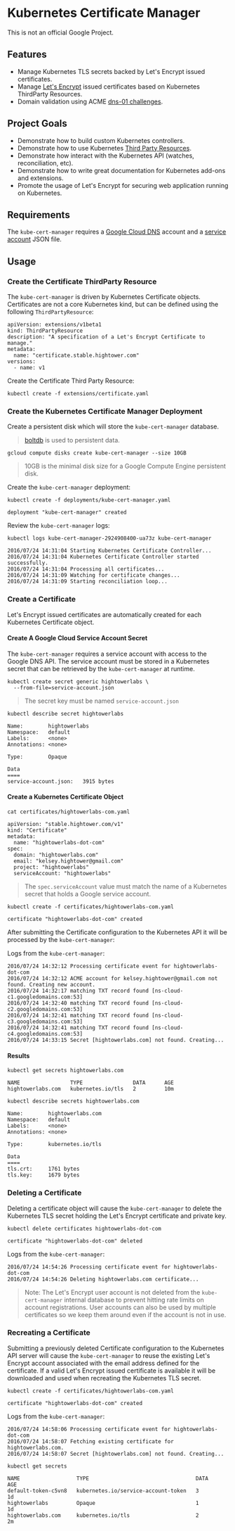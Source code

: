 # Kubernetes Certificate Manager

This is not an official Google Project.

## Features

* Manage Kubernetes TLS secrets backed by Let's Encrypt issued certificates.
* Manage [Let's Encrypt](https://letsencrypt.org) issued certificates based on Kubernetes ThirdParty Resources.
* Domain validation using ACME [dns-01 challenges](https://letsencrypt.github.io/acme-spec/#rfc.section.7.4).

## Project Goals

* Demonstrate how to build custom Kubernetes controllers.
* Demonstrate how to use Kubernetes [Third Party Resources](https://github.com/kubernetes/kubernetes/blob/release-1.3/docs/design/extending-api.md).
* Demonstrate how interact with the Kubernetes API (watches, reconciliation, etc).
* Demonstrate how to write great documentation for Kubernetes add-ons and extensions.
* Promote the usage of Let's Encrypt for securing web application running on Kubernetes.

## Requirements

The `kube-cert-manager` requires a [Google Cloud DNS](https://cloud.google.com/dns) account and a [service account](https://cloud.google.com/storage/docs/authentication#service_accounts) JSON file.

## Usage

### Create the Certificate ThirdParty Resource

The `kube-cert-manager` is driven by Kubernetes Certificate objects. Certificates are not a core Kubernetes kind, but can be defined using the following `ThirdPartyResource`:

```
apiVersion: extensions/v1beta1
kind: ThirdPartyResource
description: "A specification of a Let's Encrypt Certificate to manage."
metadata:
  name: "certificate.stable.hightower.com"
versions:
  - name: v1
```

Create the Certificate Third Party Resource:

```
kubectl create -f extensions/certificate.yaml 
```

### Create the Kubernetes Certificate Manager Deployment

Create a persistent disk which will store the `kube-cert-manager` database.
> [boltdb](https://github.com/boltdb/bolt) is used to persistent data.

```
gcloud compute disks create kube-cert-manager --size 10GB
```

> 10GB is the minimal disk size for a Google Compute Engine persistent disk.

Create the `kube-cert-manager` deployment:

```
kubectl create -f deployments/kube-cert-manager.yaml 
```
```
deployment "kube-cert-manager" created
```

Review the `kube-cert-manager` logs:

```
kubectl logs kube-cert-manager-2924908400-ua73z kube-cert-manager
```

```
2016/07/24 14:31:04 Starting Kubernetes Certificate Controller...
2016/07/24 14:31:04 Kubernetes Certificate Controller started successfully.
2016/07/24 14:31:04 Processing all certificates...
2016/07/24 14:31:09 Watching for certificate changes...
2016/07/24 14:31:09 Starting reconciliation loop...
```

### Create a Certificate

Let's Encrypt issued certificates are automatically created for each Kubernetes Certificate object.

#### Create A Google Cloud Service Account Secret

The `kube-cert-manager` requires a service account with access to the Google DNS API. The service account must be stored in a Kubernetes secret that can be retrieved by the `kube-cert-manager` at runtime.

```
kubectl create secret generic hightowerlabs \
  --from-file=service-account.json
```

> The secret key must be named `service-account.json`

```
kubectl describe secret hightowerlabs
```
```
Name:        hightowerlabs
Namespace:   default
Labels:      <none>
Annotations: <none>

Type:        Opaque

Data
====
service-account.json:   3915 bytes
```

#### Create a Kubernetes Certificate Object

```
cat certificates/hightowerlabs-com.yaml
```

```
apiVersion: "stable.hightower.com/v1"
kind: "Certificate"
metadata:
  name: "hightowerlabs-dot-com"
spec:
  domain: "hightowerlabs.com"
  email: "kelsey.hightower@gmail.com"
  project: "hightowerlabs"
  serviceAccount: "hightowerlabs"
```

> The `spec.serviceAccount` value must match the name of a Kubernetes secret that holds a Google service account.

```
kubectl create -f certificates/hightowerlabs-com.yaml
```

```
certificate "hightowerlabs-dot-com" created
```

After submitting the Certificate configuration to the Kubernetes API it will be processed by the `kube-cert-manager`:

Logs from the `kube-cert-manager`:

```
2016/07/24 14:32:12 Processing certificate event for hightowerlabs-dot-com
2016/07/24 14:32:12 ACME account for kelsey.hightower@gmail.com not found. Creating new account.
2016/07/24 14:32:17 matching TXT record found [ns-cloud-c1.googledomains.com:53]
2016/07/24 14:32:40 matching TXT record found [ns-cloud-c2.googledomains.com:53]
2016/07/24 14:32:41 matching TXT record found [ns-cloud-c3.googledomains.com:53]
2016/07/24 14:32:41 matching TXT record found [ns-cloud-c4.googledomains.com:53]
2016/07/24 14:33:15 Secret [hightowerlabs.com] not found. Creating...
```

#### Results

```
kubectl get secrets hightowerlabs.com
```
```
NAME                TYPE                DATA      AGE
hightowerlabs.com   kubernetes.io/tls   2         10m
```

```
kubectl describe secrets hightowerlabs.com
```
```
Name:        hightowerlabs.com
Namespace:   default
Labels:      <none>
Annotations: <none>

Type:        kubernetes.io/tls

Data
====
tls.crt:     1761 bytes
tls.key:     1679 bytes
```

### Deleting a Certificate

Deleting a certificate object will cause the `kube-cert-manager` to delete the Kubernetes TLS secret holding the Let's Encrypt certificate and private key.

```
kubectl delete certificates hightowerlabs-dot-com
```
```
certificate "hightowerlabs-dot-com" deleted
```

Logs from the `kube-cert-manager`:

```
2016/07/24 14:54:26 Processing certificate event for hightowerlabs-dot-com
2016/07/24 14:54:26 Deleting hightowerlabs.com certificate...
```

> Note: The Let's Encrypt user account is not deleted from the `kube-cert-manager` internal database to prevent hitting rate limits on account registrations. User accounts can also be used by multiple certificates so we keep them around even if the account is not in use.

### Recreating a Certificate

Submitting a previously deleted Certificate configuration to the Kubernetes API server will cause the `kube-cert-manager` to reuse the existing Let's Encrypt account associated with the email address defined for the certificate. If a valid Let's Encrypt issued certificate is available it will be downloaded and used when recreating the Kubernetes TLS secret.

```
kubectl create -f certificates/hightowerlabs-com.yaml
```
```
certificate "hightowerlabs-dot-com" created
```

Logs from the `kube-cert-manager`:

```
2016/07/24 14:58:06 Processing certificate event for hightowerlabs-dot-com
2016/07/24 14:58:07 Fetching existing certificate for hightowerlabs.com.
2016/07/24 14:58:07 Secret [hightowerlabs.com] not found. Creating...
```

```
kubectl get secrets
```
```
NAME                  TYPE                                  DATA      AGE
default-token-c5vn8   kubernetes.io/service-account-token   3         1d
hightowerlabs         Opaque                                1         1d
hightowerlabs.com     kubernetes.io/tls                     2         2m
```
